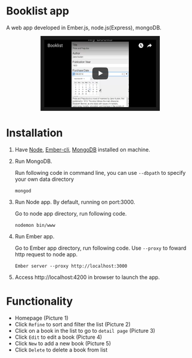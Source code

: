 # Booklist app
A web app developed in Ember.js, node.js(Express), mongoDB. 

<p align = "center">
<a href="https://youtu.be/Pa1X9Cdpzgs" target="_blank"><img src="demo-imgs/Screen Shot 2016-03-26 at 8.21.24 PM.png" 
alt="Demo video" width="300" height="180" border="10"/></a>
</p>

# Installation
1. Have [Node](https://nodejs.org/en/), [Ember-cli](http://ember-cli.com/user-guide/), [MongoDB](https://docs.mongodb.org/manual/installation/) installed on machine.

2. Run MongoDB.

    Run following code in command line, you can use `--dbpath` to specify your own data directory
    ```
    mongod
    ```

3. Run Node app. By default, running on port:3000.

    Go to node app directory, run following code.
    ```
    nodemon bin/www
    ```

4. Run Ember app.

    Go to Ember app directory, run following code. Use `--proxy` to foward http request to node app.
    ```
    Ember server --proxy http://localhost:3000
    ```

5. Access http://localhost:4200 in browser to launch the app.

# Functionality
- Homepage (Picture 1)
- Click `Refine` to sort and filter the list  (Picture 2)
- Click on a book in the list to go to `detail page`  (Picture 3)
- Click `Edit` to edit a book  (Picture 4)
- Click `New` to add a new book   (Picture 5)
- Click `Delete` to delete a book from list
